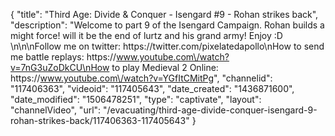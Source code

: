 {
    "title": "Third Age: Divide & Conquer - Isengard #9 - Rohan strikes back",
    "description": "Welcome to part 9 of the Isengard Campaign.  Rohan builds a might force! will it be the end of lurtz and his grand army!  Enjoy :D \n\n\nFollow me on twitter: https:\/\/twitter.com\/pixelatedapollo\nHow to send me battle replays: https:\/\/www.youtube.com\/watch?v=7nG3uZoDkCU\nHow to play Medieval 2 Online: https:\/\/www.youtube.com\/watch?v=YGfItCMitPg",
    "channelid": "117406363",
    "videoid": "117405643",
    "date_created": "1436871600",
    "date_modified": "1506478251",
    "type": "captivate",
    "layout": "channelVideo",
    "url": "\/evacuating\/third-age-divide-conquer-isengard-9-rohan-strikes-back\/117406363-117405643"
}